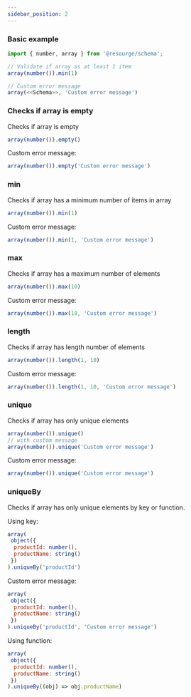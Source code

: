 ```yaml
---
sidebar_position: 2
---
```

### Basic example

```javascript
import { number, array } from '@resourge/schema';

// Validate if array as at least 1 item
array(number()).min(1)

// Custom error message
array(<<Schema>>, 'Custom error message')
```

### Checks if array is empty

Checks if array is empty

```javascript
array(number()).empty()
```

Custom error message:

```javascript
array(number()).empty('Custom error message')
```

### min

Checks if array has a minimum number of items in array

```javascript
array(number()).min(1)
```

Custom error message:
```javascript
array(number()).min(1, 'Custom error message')
```

### max

Checks if array has a maximum number of elements

```javascript
array(number()).max(10)
```

Custom error message:
```javascript
array(number()).max(10, 'Custom error message')
```
### length

Checks if array has length number of elements

```javascript
array(number()).length(1, 10)
```

Custom error message:

```javascript
array(number()).length(1, 10, 'Custom error message')
```

### unique

Checks if array has only unique elements

```javascript
array(number()).unique()
// with custom message
array(number()).unique('Custom error message')
```

Custom error message:

```javascript
array(number()).unique('Custom error message')
```

### uniqueBy

Checks if array has only unique elements by key or function.

Using key:

```javascript
array(
 object({
  productId: number(),
  productName: string()
 })
).uniqueBy('productId')
```

Custom error message:

```javascript
array(
 object({
  productId: number(),
  productName: string()
 })
).uniqueBy('productId', 'Custom error message')
```

Using function:

```javascript
array(
 object({
  productId: number(),
  productName: string()
 })
).uniqueBy((obj) => obj.productName)
```